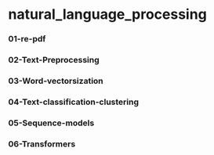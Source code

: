 # natural_language_processing

### 01-re-pdf

### 02-Text-Preprocessing

### 03-Word-vectorsization

### 04-Text-classification-clustering

### 05-Sequence-models

### 06-Transformers
